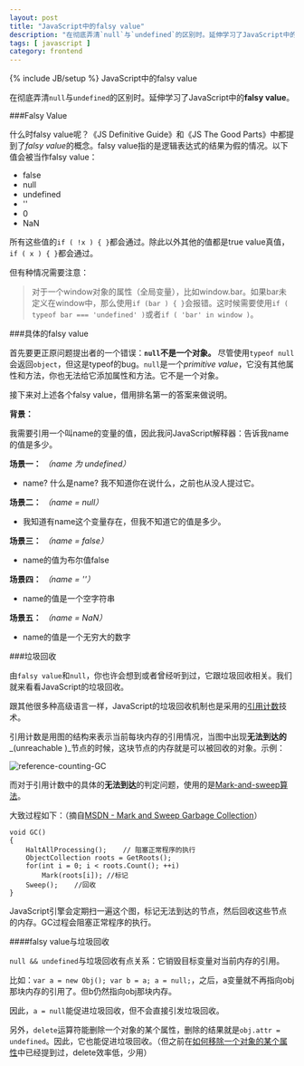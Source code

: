 ```yaml
---
layout: post
title: "JavaScript中的falsy value"
description: "在彻底弄清`null`与`undefined`的区别时。延伸学习了JavaScript中的falsy value。"
tags: [ javascript ]
category: frontend
---
```

{% include JB/setup %}
JavaScript中的falsy value

在彻底弄清`null`与`undefined`的区别时。延伸学习了JavaScript中的**falsy value**。

###Falsy Value

什么时falsy value呢？《JS Definitive Guide》和《JS The Good Parts》中都提到了*falsy value*的概念。falsy value指的是逻辑表达式的结果为假的情况。以下值会被当作falsy value：

* false
* null
* undefined
* ''
* 0
* NaN

所有这些值的`if ( !x ) { }`都会通过。除此以外其他的值都是true value真值，`if ( x ) { }`都会通过。

但有种情况需要注意：

> 对于一个window对象的属性（全局变量），比如window.bar。如果bar未定义在window中，那么使用`if (bar ) { }`会报错。这时候需要使用`if ( typeof bar === 'undefined' )`或者`if ( 'bar' in window )`。

###具体的falsy value

首先要更正原问题提出者的一个错误：**`null`不是一个对象。** 尽管使用`typeof null`会返回`object`，但这是typeof的bug。`null`是一个*primitive value*，它没有其他属性和方法，你也无法给它添加属性和方法。它不是一个对象。

接下来对上述各个falsy value，借用排名第一的答案来做说明。

**背景：**

我需要引用一个叫name的变量的值，因此我问JavaScript解释器：告诉我name的值是多少。

**场景一：** *（name 为 undefined）*

* name? 什么是name? 我不知道你在说什么，之前也从没人提过它。

**场景二：** *（name = null）*

* 我知道有name这个变量存在，但我不知道它的值是多少。

**场景三：** *（name = false）*

* name的值为布尔值false

**场景四：** *（name = ''）*

* name的值是一个空字符串

**场景五：** *（name = NaN）*

* name的值是一个无穷大的数字

###垃圾回收

由`falsy value`和`null`，你也许会想到或者曾经听到过，它跟垃圾回收相关。我们就来看看JavaScript的垃圾回收。

跟其他很多种高级语言一样，JavaScript的垃圾回收机制也是采用的[引用计数](http://en.wikipedia.org/wiki/Reference_counting)技术。

引用计数是用图的结构来表示当前每块内存的引用情况，当图中出现**无法到达的**_(unreachable )_节点的时候，这块节点的内存就是可以被回收的对象。示例：

![reference-counting-GC](https://farm8.staticflickr.com/7511/15833370392_80ac7c3ce3_o.gif)

而对于引用计数中的具体的**无法到达**的判定问题，使用的是[Mark-and-sweep算法](https://developer.mozilla.org/en-US/docs/Web/JavaScript/Memory_Management#Mark-and-sweep_algorithm)。

大致过程如下：（摘自[MSDN - Mark and Sweep Garbage Collection](http://blogs.msdn.com/b/abhinaba/archive/2009/01/30/back-to-basics-mark-and-sweep-garbage-collection.aspx)）

    void GC()
    {
        HaltAllProcessing();    // 阻塞正常程序的执行
        ObjectCollection roots = GetRoots();
        for(int i = 0; i < roots.Count(); ++i)
            Mark(roots[i]); //标记
        Sweep();    //回收
    }


JavaScript引擎会定期扫一遍这个图，标记无法到达的节点，然后回收这些节点的内存。GC过程会阻塞正常程序的执行。

####falsy value与垃圾回收

`null && undefined`与垃圾回收有点关系：它销毁目标变量对当前内存的引用。

比如：`var a = new Obj(); var b = a; a = null;`，之后，a变量就不再指向obj那块内存的引用了。但b仍然指向obj那块内存。

因此，`a = null`能促进垃圾回收，但不会直接引发垃圾回收。

另外，`delete`运算符能删除一个对象的某个属性，删除的结果就是`obj.attr = undefined`。因此，它也能促进垃圾回收。（但之前在[如何移除一个对象的某个属性](https://github.com/simongong/js-stackoverflow-highest-votes/blob/master/questions1-10/remove-property-from-javascript-object.md)中已经提到过，delete效率低，少用）



